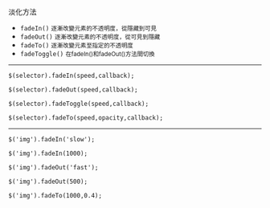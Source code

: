 淡化方法
- `fadeIn()` <small>逐漸改變元素的不透明度，從隱藏到可見</small>
- `fadeOut()` <small>逐漸改變元素的不透明度，從可見到隱藏</small>
- `fadeTo()` <small>逐漸改變元素至指定的不透明度</small>
- `fadeToggle()` <small>在fadeIn()和fadeOut()方法間切換</small>

---

```
$(selector).fadeIn(speed,callback);
```

```
$(selector).fadeOut(speed,callback);
```

```
$(selector).fadeToggle(speed,callback);
```

```
$(selector).fadeTo(speed,opacity,callback);
```

---

```
$('img').fadeIn('slow');
```

```
$('img').fadeIn(1000);
```

```
$('img').fadeOut('fast');
```

```
$('img').fadeOut(500);
```

```
$('img').fadeTo(1000,0.4);
```